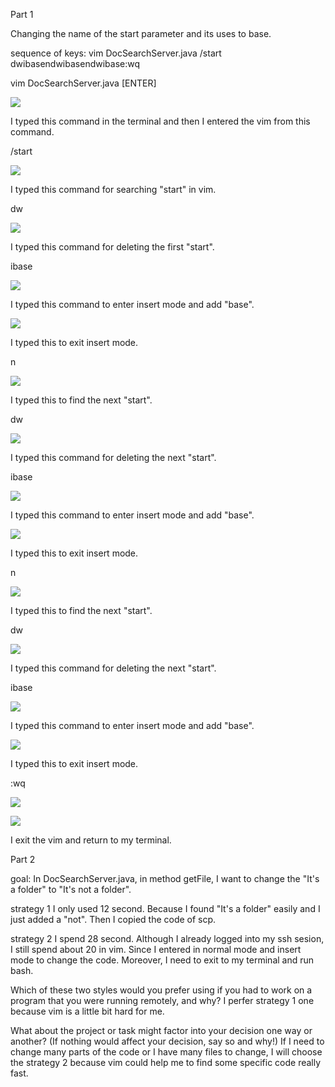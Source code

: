 Part 1

Changing the name of the start parameter and its uses to base.
  
sequence of keys:
vim DocSearchServer.java<ENTER>
/start<ENTER>
dwibase<ESC>n<ENTER>dwibase<ESC>n<ENTER>dwibase<ESC>:wq<ENTER>

  
  
vim DocSearchServer.java [ENTER]
  
![](https://wahanucsd.github.io/cse15l-lab-reports/1.png)
  
I typed this command in the terminal and then I entered the vim from this command.
  
  
  
/start <ENTER>
  
![](https://wahanucsd.github.io/cse15l-lab-reports/step1.png)
  
I typed this command for searching "start" in vim.
  
  
  
  
dw
  
![](https://wahanucsd.github.io/cse15l-lab-reports/step2.png)
  
I typed this command for deleting the first "start".
  
  
  
ibase
  
![](https://wahanucsd.github.io/cse15l-lab-reports/step3.png)
  
I typed this command to enter insert mode and add "base".
  
  
  
  
<ESC>
  
![](https://wahanucsd.github.io/cse15l-lab-reports/step4.png)
  
I typed this to exit insert mode.
  
  
  
  
n <ENTER>

![](https://wahanucsd.github.io/cse15l-lab-reports/step5.png)
  
I typed this to find the next "start".

  
  
  
dw
  
![](https://wahanucsd.github.io/cse15l-lab-reports/step6.png)
  
I typed this command for deleting the next "start".
 
  
  
ibase
  
![](https://wahanucsd.github.io/cse15l-lab-reports/step7.png)
  
I typed this command to enter insert mode and add "base".
 
  
  
  
  
<ESC>
  
![](https://wahanucsd.github.io/cse15l-lab-reports/step8.png)
  
I typed this to exit insert mode.  
  
  
  
  
  
  
  
n <ENTER>
  
![](https://wahanucsd.github.io/cse15l-lab-reports/step9.png)
  
I typed this to find the next "start".  
  

  
  
  
dw
  
![](https://wahanucsd.github.io/cse15l-lab-reports/step10.png)
  
I typed this command for deleting the next "start".  
  
  
  
  
  
ibase
  
![](https://wahanucsd.github.io/cse15l-lab-reports/step11.png)
  
I typed this command to enter insert mode and add "base".
  
 
  
  
  
  
  
  
  
  
<ESC>
  
![](https://wahanucsd.github.io/cse15l-lab-reports/step12.png) 
  
I typed this to exit insert mode.  
  
  
  
  
  
  
:wq <ENTER>
  
![](https://wahanucsd.github.io/cse15l-lab-reports/step13.png) 
  
![](https://wahanucsd.github.io/cse15l-lab-reports/step14.png)
  
  
I exit the vim and return to my terminal. 
  
  
  
  
  
  
  
  
  
  
  
  
  
  
  
  
  
  
  
  
Part 2

goal: In DocSearchServer.java, in method getFile, I want to change the "It's a folder" to "It's not a folder".
  
  
strategy 1
I only used 12 second. Because I found "It's a folder" easily and I just added a "not". Then I copied the code of scp.
  
  
   
strategy 2
I spend 28 second. Although I already logged into my ssh sesion, I still spend about 20 in vim. Since I entered in normal mode and insert mode to change the code. Moreover, I need to exit to my terminal and run bash.
  
  
  
Which of these two styles would you prefer using if you had to work on a program that you were running remotely, and why?
I perfer strategy 1 one because vim is a little bit hard for me. 
  
  
What about the project or task might factor into your decision one way or another? (If nothing would affect your decision, say so and why!)
If I need to change many parts of the code or I have many files to change, I will choose the strategy 2 because vim could help me to find some specific code really fast.

